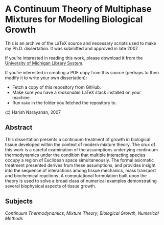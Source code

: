 # A Continuum Theory of Multiphase Mixtures for Modelling Biological Growth

This is an archive of the LaTeX source and necessary scripts used to
make my Ph.D. dissertation. It was submitted and approved in late
2007.

If you’re interested in reading this work, please download it from the
[University of Michigan Library
System](http://dx.doi.org/2027.42/57683).

If you’re interested in creating a PDF copy from this source (perhaps
to then modify it to write your own dissertation):

- Fetch a copy of this repository from GitHub.
- Make sure you have a *reasonable* LaTeX stack installed on your
  machine.
- Run `make` in the folder you fetched the repository to.

(c) Harish Narayanan, 2007

## Abstract

This dissertation presents a continuum treatment of growth in
biological tissue developed within the context of modern mixture
theory. The crux of this work is a careful examination of the
assumptions underlying continuum thermodynamics under the condition
that multiple interacting species occupy a region of Euclidean space
simultaneously. The formal axiomatic treatment presented derives from
these assumptions, and provides insight into the sequence of
interactions among tissue mechanics, mass transport and biochemical
reactions. A computational formulation built upon the theory is used
to solve a broad class of numerical examples demonstrating several
biophysical aspects of tissue growth.

## Subjects

*Continuum Thermodynamics*, *Mixture Theory*, *Biological Growth*, *Numerical
Methods*
